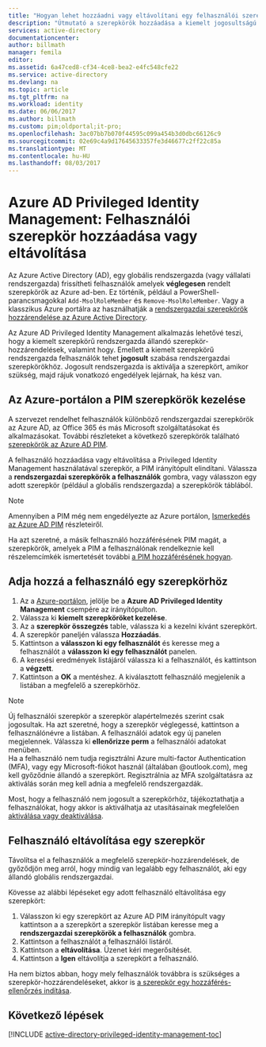 ```yaml
---
title: "Hogyan lehet hozzáadni vagy eltávolítani egy felhasználói szerepkört |} Microsoft Docs"
description: "Útmutató a szerepkörök hozzáadása a kiemelt jogosultságú identitások az Azure Active Directory Privileged Identity Management alkalmazással."
services: active-directory
documentationcenter: 
author: billmath
manager: femila
editor: 
ms.assetid: 6a47ced8-cf34-4ce8-bea2-e4fc548cfe22
ms.service: active-directory
ms.devlang: na
ms.topic: article
ms.tgt_pltfrm: na
ms.workload: identity
ms.date: 06/06/2017
ms.author: billmath
ms.custom: pim;oldportal;it-pro;
ms.openlocfilehash: 3ac07bb7b070f44595c099a454b3d0dbc66126c9
ms.sourcegitcommit: 02e69c4a9d17645633357fe3d46677c2ff22c85a
ms.translationtype: MT
ms.contentlocale: hu-HU
ms.lasthandoff: 08/03/2017
---
```

# <a name="azure-ad-privileged-identity-management-how-to-add-or-remove-a-user-role"></a>Azure AD Privileged Identity Management: Felhasználói szerepkör hozzáadása vagy eltávolítása
Az Azure Active Directory (AD), egy globális rendszergazda (vagy vállalati rendszergazda) frissítheti felhasználók amelyek **véglegesen** rendelt szerepkörök az Azure ad-ben. Ez történik, például a PowerShell-parancsmagokkal `Add-MsolRoleMember` és `Remove-MsolRoleMember`. Vagy a klasszikus Azure portálra az használhatják a [rendszergazdai szerepkörök hozzárendelése az Azure Active Directory](active-directory-assign-admin-roles.md).

Az Azure AD Privileged Identity Management alkalmazás lehetővé teszi, hogy a kiemelt szerepkörű rendszergazda állandó szerepkör-hozzárendelések, valamint hogy. Emellett a kiemelt szerepkörű rendszergazda felhasználók tehet **jogosult** szabása rendszergazdai szerepkörökhöz. Jogosult rendszergazda is aktiválja a szerepkört, amikor szükség, majd rájuk vonatkozó engedélyek lejárnak, ha kész van.

## <a name="manage-roles-with-pim-in-the-azure-portal"></a>Az Azure-portálon a PIM szerepkörök kezelése
A szervezet rendelhet felhasználók különböző rendszergazdai szerepkörök az Azure AD, az Office 365 és más Microsoft szolgáltatásokat és alkalmazásokat.  További részleteket a következő szerepkörök található [szerepkörök az Azure AD PIM](active-directory-privileged-identity-management-roles.md).

A felhasználó hozzáadása vagy eltávolítása a Privileged Identity Management használatával szerepkör, a PIM irányítópult elindítani. Válassza a **rendszergazdai szerepkörök a felhasználók** gombra, vagy válasszon egy adott szerepkör (például a globális rendszergazda) a szerepkörök táblából.

> [!NOTE]
> Amennyiben a PIM még nem engedélyezte az Azure portálon, [Ismerkedés az Azure AD PIM](active-directory-privileged-identity-management-getting-started.md) részleteiről.

Ha azt szeretné, a másik felhasználó hozzáférésének PIM magát, a szerepkörök, amelyek a PIM a felhasználónak rendelkeznie kell részelemcímkék ismertetését további [a PIM hozzáférésének hogyan](active-directory-privileged-identity-management-how-to-give-access-to-pim.md).

## <a name="add-a-user-to-a-role"></a>Adja hozzá a felhasználó egy szerepkörhöz
1. Az a [Azure-portálon](https://portal.azure.com/), jelölje be a **Azure AD Privileged Identity Management** csempére az irányítópulton.
2. Válassza ki **kiemelt szerepköröket kezelése**.
3. Az a **szerepkör összegzés** table, válassza ki a kezelni kívánt szerepkört.
4. A szerepkör paneljén válassza **Hozzáadás**.
5. Kattintson a **válasszon ki egy felhasználót** és keresse meg a felhasználót a **válasszon ki egy felhasználót** panelen.  
6. A keresési eredmények listájáról válassza ki a felhasználót, és kattintson a **végzett**.
7. Kattintson a **OK** a mentéshez. A kiválasztott felhasználó megjelenik a listában a megfelelő a szerepkörhöz.

> [!NOTE]
> Új felhasználói szerepkör a szerepkör alapértelmezés szerint csak jogosultak. Ha azt szeretné, hogy a szerepkör véglegessé, kattintson a felhasználónévre a listában. A felhasználói adatok egy új panelen megjelennek. Válassza ki **ellenőrizze perm** a felhasználói adatokat menüben.  
> Ha a felhasználó nem tudja regisztrálni Azure multi-factor Authentication (MFA), vagy egy Microsoft-fiókot használ (általában @outlook.com), meg kell győződnie állandó a szerepkört. Regisztrálnia az MFA szolgáltatásra az aktiválás során meg kell adnia a megfelelő rendszergazdák.

Most, hogy a felhasználó nem jogosult a szerepkörhöz, tájékoztathatja a felhasználókat, hogy akkor is aktiválhatja az utasításainak megfelelően [aktiválása vagy deaktiválása](active-directory-privileged-identity-management-how-to-activate-role.md).

## <a name="remove-a-user-from-a-role"></a>Felhasználó eltávolítása egy szerepkör
Távolítsa el a felhasználók a megfelelő szerepkör-hozzárendelések, de győződjön meg arról, hogy mindig van legalább egy felhasználót, aki egy állandó globális rendszergazdai.

Kövesse az alábbi lépéseket egy adott felhasználó eltávolítása egy szerepkört:

1. Válasszon ki egy szerepkört az Azure AD PIM irányítópult vagy kattintson a a szerepkört a szerepkör listában keresse meg a **rendszergazdai szerepkörök a felhasználók** gombra.
2. Kattintson a felhasználót a felhasználói listáról.
3. Kattintson a **eltávolítása**. Üzenet kéri megerősítését.
4. Kattintson a **Igen** eltávolítja a szerepkört a felhasználó.

Ha nem biztos abban, hogy mely felhasználók továbbra is szükséges a szerepkör-hozzárendeléseket, akkor is [a szerepkör egy hozzáférés-ellenőrzés indítása](active-directory-privileged-identity-management-how-to-start-security-review.md).

## <a name="next-steps"></a>Következő lépések
[!INCLUDE [active-directory-privileged-identity-management-toc](../../includes/active-directory-privileged-identity-management-toc.md)]

